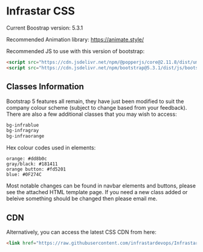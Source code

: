# Infrastar CSS
Current Boostrap version: 5.3.1

Recommended Animation library:
https://animate.style/

Recommended JS to use with this version of bootstrap:
```html
<script src="https://cdn.jsdelivr.net/npm/@popperjs/core@2.11.8/dist/umd/popper.min.js" integrity="sha384-I7E8VVD/ismYTF4hNIPjVp/Zjvgyol6VFvRkX/vR+Vc4jQkC+hVqc2pM8ODewa9r" crossorigin="anonymous"></script>
<script src="https://cdn.jsdelivr.net/npm/bootstrap@5.3.1/dist/js/bootstrap.min.js" integrity="sha384-Rx+T1VzGupg4BHQYs2gCW9It+akI2MM/mndMCy36UVfodzcJcF0GGLxZIzObiEfa" crossorigin="anonymous"></script>
```


## Classes Information
Bootstrap 5 features all remain, they have just been modified to suit the company colour scheme (subject to change based from your feedback). There are also a few additional classes that you may wish to access:

```css
bg-infrablue
bg-infragray
bg-infraorange
```

Hex colour codes used in elements:
```
orange: #dd8b0c
gray/black: #181411
orange button: #fd5201
blue: #0F274C
```

Most notable changes can be found in navbar elements and buttons, please see the attached HTML template page. If you need a new class added or beleive something should be changed then please email me.

## CDN
Alternatively, you can access the latest CSS CDN from here:
```html
<link href="https://raw.githubusercontent.com/infrastardevops/Infrastar-CSS/main/infrastar_bootstrap%405.3.1.min.css" rel="stylesheet">
```
